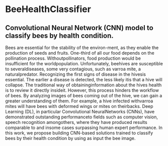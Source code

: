 # BeeHealthClassifier
## Convolutional Neural Network (CNN) model to classify bees by health condition.
Bees  are  essential  for  the  stability  of  the  environ-ment,  as  they  enable  the  production  of  seeds  and  fruits.  One-third of all our food depends on the pollination process. Withoutpollinators,  food  production  would  be  insufficient  for  the  worldpopulation.  Unfortunately,  beehives  are  susceptible  to  severaldiseases,  some  very  contagious,  such  as  varroa  mite,  a  naturalpredator. Recognizing  the  first  signs  of  disease  in  the  hivesis  essential.  The  earlier  a  disease  is  detected,  the  less  likely  itis  that  a  hive  will  collapse.  The  traditional  way  of  obtaininginformation about the hives health is to review it directly insideit. However, this process hinders the workflow of bees. By analyzing  images  of  bees  coming  out  of  the  hive,  we  can  gain  a greater understanding of them. For example, a hive infected withvarroa mites will have bees with deformed wings or mites on theirbacks.  Deep  Learning  (DL),  in  particular  Convolutional  NeuralNetworks  (CNNs),  have  demonstrated  outstanding  performanceto  fields  such  as  computer  vision,  speech  recognition  amongothers,  where  they  have  produced  results  comparable  to  and  insome cases surpassing human expert performance. In this work, we propose building CNN-based solutions trained to classify bees by  their  health  condition  by  using  as  input  the  bee  image.
